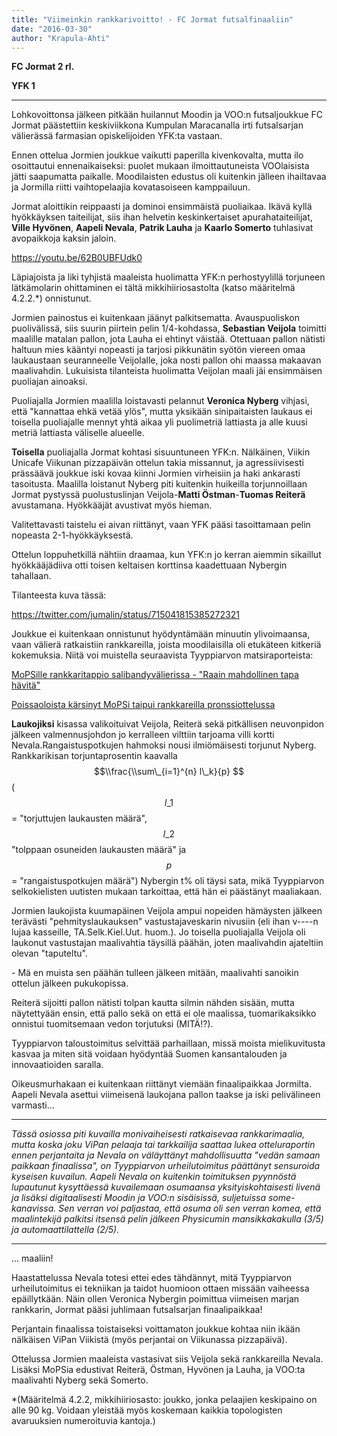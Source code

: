 ```yaml
---
title: "Viimeinkin rankkarivoitto! - FC Jormat futsalfinaaliin"
date: "2016-03-30"
author: "Krapula-Ahti"
---
```


**FC Jormat   2 rl.**

**YFK                1**

* * *

Lohkovoittonsa jälkeen pitkään huilannut Moodin ja VOO:n futsaljoukkue FC Jormat päästettiin keskiviikkona Kumpulan Maracanalla irti futsalsarjan välierässä farmasian opiskelijoiden YFK:ta vastaan.

Ennen ottelua Jormien joukkue vaikutti paperilla kivenkovalta, mutta ilo osoittautui ennenaikaiseksi: puolet mukaan ilmoittautuneista VOOlaisista jätti saapumatta paikalle. Moodilaisten edustus oli kuitenkin jälleen ihailtavaa ja Jormilla riitti vaihtopelaajia kovatasoiseen kamppailuun.

Jormat aloittikin reippaasti ja dominoi ensimmäistä puoliaikaa. Ikävä kyllä hyökkäyksen taiteilijat, siis ihan helvetin keskinkertaiset apurahataiteilijat, **Ville Hyvönen**, **Aapeli Nevala**, **Patrik Lauha** ja **Kaarlo Somerto** tuhlasivat avopaikkoja kaksin jaloin.

https://youtu.be/62B0UBFUdk0

Läpiajoista ja liki tyhjistä maaleista huolimatta YFK:n perhostyylillä torjuneen lätkämolarin ohittaminen ei tältä mikkihiiriosastolta (katso määritelmä 4.2.2.\*) onnistunut.

Jormien painostus ei kuitenkaan jäänyt palkitsematta. Avauspuoliskon puolivälissä, siis suurin piirtein pelin 1/4-kohdassa, **Sebastian Veijola** toimitti maalille matalan pallon, jota Lauha ei ehtinyt väistää. Otettuaan pallon nätisti haltuun mies kääntyi nopeasti ja tarjosi pikkunätin syötön viereen omaa laukaustaan seuranneelle Veijolalle, joka nosti pallon ohi maassa makaavan maalivahdin. Lukuisista tilanteista huolimatta Veijolan maali jäi ensimmäisen puoliajan ainoaksi.

Puoliajalla Jormien maalilla loistavasti pelannut **Veronica Nyberg** vihjasi, että "kannattaa ehkä vetää ylös", mutta yksikään sinipaitaisten laukaus ei toisella puoliajalle mennyt yhtä aikaa yli puolimetriä lattiasta ja alle kuusi metriä lattiasta väliselle alueelle.

**Toisella** puoliajalla Jormat kohtasi sisuuntuneen YFK:n. Nälkäinen, Viikin Unicafe Viikunan pizzapäivän ottelun takia missannut, ja agressiivisesti prässäävä joukkue iski kovaa kiinni Jormien virheisiin ja haki ankarasti tasoitusta. Maalilla loistanut Nyberg piti kuitenkin huikeilla torjunnoillaan Jormat pystyssä puolustuslinjan Veijola-**Matti Östman**\-**Tuomas Reiterä** avustamana. Hyökkääjät avustivat myös hieman.

Valitettavasti taistelu ei aivan riittänyt, vaan YFK pääsi tasoittamaan pelin nopeasta 2-1-hyökkäyksestä.

Ottelun loppuhetkillä nähtiin draamaa, kun YFK:n jo kerran aiemmin sikaillut hyökkääjädiiva otti toisen keltaisen korttinsa kaadettuaan Nybergin tahallaan.

Tilanteesta kuva tässä:

https://twitter.com/jumalin/status/715041815385272321

Joukkue ei kuitenkaan onnistunut hyödyntämään minuutin ylivoimaansa, vaan välierä ratkaistiin rankkareilla, joista moodilaisilla oli etukäteen kitkeriä kokemuksia. Niitä voi muistella seuraavista Tyyppiarvon matsiraporteista:

[MoPSille rankkaritappio salibandyvälierissa - "Raain mahdollinen tapa hävitä"](../2016-03-04-mopsille-rankkaritappio-salibandyvalierissa-raain-mahdollinen-tapa-havita/index.md)

[Poissaoloista kärsinyt MoPSi taipui rankkareilla pronssiottelussa](../2016-03-16-poissaoloista-karsinyt-mopsi-taipui-rankkareilla-pronssiottelussa/index.md)

**Laukojiksi** kisassa valikoituivat Veijola, Reiterä sekä pitkällisen neuvonpidon jälkeen valmennusjohdon jo kerralleen vilttiin tarjoama villi kortti Nevala.Rangaistuspotkujen hahmoksi nousi ilmiömäisesti torjunut Nyberg. Rankkarikisan torjuntaprosentin kaavalla $$\\frac{\\sum\_{i=1}^{n} l\_k}{p} $$ ($$l\_1$$ = "torjuttujen laukausten määrä", $$l\_2$$ "tolppaan osuneiden laukausten määrä" ja $$p$$ = "rangaistuspotkujen määrä") Nybergin t% oli täysi sata, mikä Tyyppiarvon selkokielisten uutisten mukaan tarkoittaa, että hän ei päästänyt maaliakaan.

Jormien laukojista kuumapäinen Veijola ampui nopeiden hämäysten jälkeen terävästi "pehmityslaukauksen" vastustajaveskarin nivusiin (eli ihan v----n lujaa kasseille, TA.Selk.Kiel.Uut. huom.). Jo toisella puoliajalla Veijola oli laukonut vastustajan maalivahtia täysillä päähän, joten maalivahdin ajateltiin olevan "taputeltu".

\- Mä en muista sen päähän tulleen jälkeen mitään, maalivahti sanoikin ottelun jälkeen pukukopissa.

Reiterä sijoitti pallon nätisti tolpan kautta silmin nähden sisään, mutta näytettyään ensin, että pallo sekä on että ei ole maalissa, tuomarikaksikko onnistui tuomitsemaan vedon torjutuksi (MITÄ!?).

Tyyppiarvon taloustoimitus selvittää parhaillaan, missä moista mielikuvitusta kasvaa ja miten sitä voidaan hyödyntää Suomen kansantalouden ja innovaatioiden saralla.

Oikeusmurhakaan ei kuitenkaan riittänyt viemään finaalipaikkaa Jormilta. Aapeli Nevala asettui viimeisenä laukojana pallon taakse ja iski pelivälineen varmasti...

* * *

_Tässä osiossa piti kuvailla monivaiheisesti ratkaisevaa rankkarimaalia, mutta koska joku ViPan pelaaja tai tarkkailija saattaa lukea otteluraportin ennen perjantaita ja Nevala on väläyttänyt mahdollisuutta "vedän samaan paikkaan finaalissa", on Tyyppiarvon urheilutoimitus päättänyt sensuroida kyseisen kuvailun. Aapeli Nevala on kuitenkin toimituksen pyynnöstä lupautunut kysyttäessä kuvailemaan osumaansa yksityiskohtaisesti livenä ja lisäksi digitaalisesti Moodin ja VOO:n sisäisissä, suljetuissa some-kanavissa. Sen verran voi paljastaa, että osuma oli sen verran komea, että maalintekijä palkitsi itsensä pelin jälkeen Physicumin mansikkakakulla (3/5) ja automaattilattella (2/5)._ <!-- _Niistä kuva tässä:_
\[caption id="" align="alignnone" width="435"\]![](http://gdurl.com/Ayda) 6,30 e.\[/caption\] -->

* * *

... maaliin!

Haastattelussa Nevala totesi ettei edes tähdännyt, mitä Tyyppiarvon urheilutoimitus ei tekniikan ja taidot huomioon ottaen missään vaiheessa epäillytkään. Näin ollen Veronica Nybergin poimittua viimeisen marjan  rankkarin, Jormat pääsi juhlimaan futsalsarjan finaalipaikkaa!

Perjantain finaalissa toistaiseksi voittamaton joukkue kohtaa niin ikään nälkäisen ViPan Viikistä (myös perjantai on Viikunassa pizzapäivä).

Ottelussa Jormien maaleista vastasivat siis Veijola sekä rankkareilla Nevala. Lisäksi MoPSia edustivat Reiterä, Östman, Hyvönen ja Lauha, ja VOO:ta maalivahti Nyberg sekä Somerto.

\*(Määritelmä 4.2.2, mikkihiiriosasto: joukko, jonka pelaajien keskipaino on alle 90 kg. Voidaan yleistää myös koskemaan kaikkia topologisten avaruuksien numeroituvia kantoja.)
